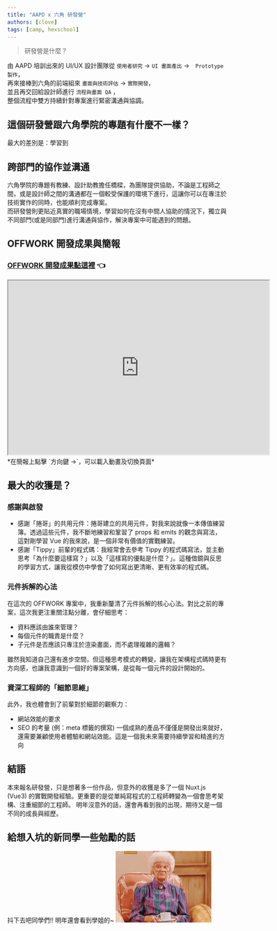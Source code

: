 ```yaml
---
title: "AAPD x 六角 研發營"
authors: [clove]
tags: [camp, hexschool]
---
```

> 研發營是什麼？

由 AAPD 培訓出來的 UI/UX 設計團隊從 `使用者研究` -> `UI 畫面產出` ->　`Prototype 製作`，\
再來接棒到六角的前端組來 `畫面與技術評估` -> `實際開發`，\
並且再交回給設計師進行 `流程與畫面 QA` ，\
整個流程中雙方持續針對專案進行緊密溝通與協調。

<!-- truncate -->

## 這個研發營跟六角學院的專題有什麼不一樣？
最大的差別是：學習到<h2>跨部門的協作並溝通</h2>
六角學院的專題有教練、設計助教擔任橋樑，為團隊提供協助，不論是工程師之間，或是設計師之間的溝通都在一個較受保護的環境下進行，這讓你可以在專注於技術實作的同時，也能順利完成專案。\
而研發營則更貼近真實的職場情境，學習如何在沒有中間人協助的情況下，獨立與不同部門(或是同部門)進行溝通與協作，解決專案中可能遇到的問題。


## OFFWORK 開發成果與簡報
### [OFFWORK 開發成果點這裡](https://offwork.clovetseng.dev/) :point_left:
<iframe src="https://offwork-slidev.vercel.app/1" width="600px" height="400px"></iframe>
*在簡報上點擊 `方向鍵 →`，可以載入動畫及切換頁面*

## 最大的收獲是？
### 感謝與啟發
- 感謝「捲哥」的共用元件：捲哥建立的共用元件，對我來說就像一本傳值練習簿。透過這些元件，我不斷地練習和鞏習了 props 和 emits 的觀念與寫法，這對剛學習 Vue 的我來說，是一個非常有價值的實戰練習。
- 感謝「Tippy」前輩的程式碼：我經常會去參考 Tippy 的程式碼寫法，並主動思考「為什麼要這樣寫？」以及「這樣寫的優點是什麼？」。這種借鏡與反思的學習方式，讓我從模仿中學會了如何寫出更清晰、更有效率的程式碼。

### 元件拆解的心法
在這次的 OFFWORK 專案中，我重新釐清了元件拆解的核心心法。對比之前的專案，這次我更注重關注點分離，會仔細思考：

- 資料應該由誰來管理？
- 每個元件的職責是什麼？
- 子元件是否應該只專注於渲染畫面，而不處理複雜的邏輯？

雖然我知道自己還有進步空間，但這種思考模式的轉變，讓我在架構程式碼時更有方向感，也讓我意識到一個好的專案架構，是從每一個元件的設計開始的。

### 資深工程師的「細節思維」
此外，我也體會到了前輩對於細節的觀察力：
- 網站效能的要求
- SEO 的考量 (例：meta 標籤的撰寫)
一個成熟的產品不僅僅是開發出來就好，還需要兼顧使用者體驗和網站效能。這是一個我未來需要持續學習和精進的方向

## 結語
本來報名研發營，只是想著多一份作品，但意外的收獲是多了一個 Nuxt.js (Vue3) 的實戰開發經驗。更重要的是從單純寫程式的工程師轉變為一個會思考架構、注重細節的工程師。
明年沒意外的話，還會再看到我的出現，期待又是一個不同的成長與經歷。 


## 給想入坑的新同學一些勉勵的話

抖下去吧同學們!! 明年還會看到學姐的~
![grandmother](../../static/blog/grandmother.png)